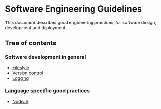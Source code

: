 # Software Engineering Guidelines

This document describes good engineering practices, for software design,
development and deployment.

## Tree of contents

### Software development in general

- [Filestyle](filestyle.md)
- [Version control](vsc/versioncontrol.md)
- [Logging](logging.md)

### Language speciffic good practices

- [NodeJS](lang/nodejs.md)
